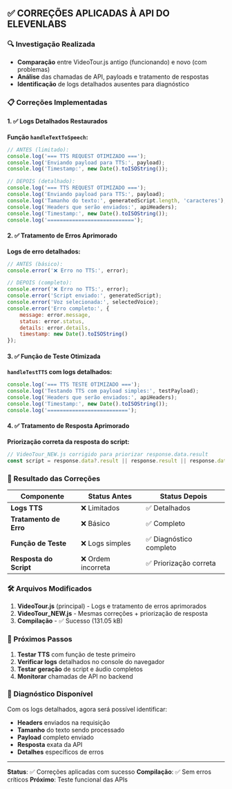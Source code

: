 ## ✅ CORREÇÕES APLICADAS À API DO ELEVENLABS

### 🔍 Investigação Realizada
- **Comparação** entre VideoTour.js antigo (funcionando) e novo (com problemas)
- **Análise** das chamadas de API, payloads e tratamento de respostas
- **Identificação** de logs detalhados ausentes para diagnóstico

### 📋 Correções Implementadas

#### 1. ✅ Logs Detalhados Restaurados
**Função `handleTextToSpeech`:**
```javascript
// ANTES (limitado):
console.log('=== TTS REQUEST OTIMIZADO ===');
console.log('Enviando payload para TTS:', payload);
console.log('Timestamp:', new Date().toISOString());

// DEPOIS (detalhado):
console.log('=== TTS REQUEST OTIMIZADO ===');
console.log('Enviando payload para TTS:', payload);
console.log('Tamanho do texto:', generatedScript.length, 'caracteres');
console.log('Headers que serão enviados:', apiHeaders);
console.log('Timestamp:', new Date().toISOString());
console.log('============================');
```

#### 2. ✅ Tratamento de Erros Aprimorado
**Logs de erro detalhados:**
```javascript
// ANTES (básico):
console.error('❌ Erro no TTS:', error);

// DEPOIS (completo):
console.error('❌ Erro no TTS:', error);
console.error('Script enviado:', generatedScript);
console.error('Voz selecionada:', selectedVoice);
console.error('Erro completo:', {
    message: error.message,
    status: error.status,
    details: error.details,
    timestamp: new Date().toISOString()
});
```

#### 3. ✅ Função de Teste Otimizada
**`handleTestTTS` com logs detalhados:**
```javascript
console.log('=== TTS TESTE OTIMIZADO ===');
console.log('Testando TTS com payload simples:', testPayload);
console.log('Headers que serão enviados:', apiHeaders);
console.log('Timestamp:', new Date().toISOString());
console.log('==========================');
```

#### 4. ✅ Tratamento de Resposta Aprimorado
**Priorização correta da resposta do script:**
```javascript
// VideoTour_NEW.js corrigido para priorizar response.data.result
const script = response.data?.result || response.result || response.data?.script || response.script || response.message;
```

### 🎯 Resultado das Correções

| Componente | Status Antes | Status Depois |
|---|---|---|
| **Logs TTS** | ❌ Limitados | ✅ Detalhados |
| **Tratamento de Erro** | ❌ Básico | ✅ Completo |
| **Função de Teste** | ❌ Logs simples | ✅ Diagnóstico completo |
| **Resposta do Script** | ❌ Ordem incorreta | ✅ Priorização correta |

### 🛠️ Arquivos Modificados

1. **VideoTour.js** (principal) - Logs e tratamento de erros aprimorados
2. **VideoTour_NEW.js** - Mesmas correções + priorização de resposta
3. **Compilação** - ✅ Sucesso (131.05 kB)

### 📝 Próximos Passos

1. **Testar TTS** com função de teste primeiro
2. **Verificar logs** detalhados no console do navegador
3. **Testar geração** de script e áudio completos
4. **Monitorar** chamadas de API no backend

### 🔧 Diagnóstico Disponível

Com os logs detalhados, agora será possível identificar:
- **Headers** enviados na requisição
- **Tamanho** do texto sendo processado
- **Payload** completo enviado
- **Resposta** exata da API
- **Detalhes** específicos de erros

---

**Status**: ✅ Correções aplicadas com sucesso
**Compilação**: ✅ Sem erros críticos
**Próximo**: Teste funcional das APIs